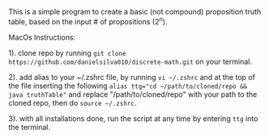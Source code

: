 This is a simple program to create a basic (not compound) proposition truth table, based on the input # of propositions ($2^n$).

MacOs Instructions:

1). clone repo by running `git clone https://github.com/danielsilva010/discrete-math.git` on your terminal.

2). add alias to your ~/.zshrc file, by running `vi ~/.zshrc` and at the top of the file inserting the following `alias ttg="cd ~/path/to/cloned/repo && java truthTable"` and replace "/path/to/cloned/repo" with your path to the cloned repo, then do `source ~/.zshrc`.

3). with all installations done, run the script at any time by entering `ttg` into the terminal.
